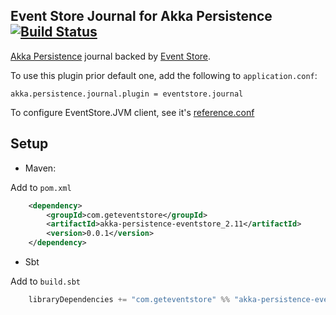 ## Event Store Journal for Akka Persistence [![Build Status](https://travis-ci.org/EventStore/EventStore.Akka.Persistence.png?branch=master)](https://travis-ci.org/EventStore/EventStore.Akka.Persistence)

[Akka Persistence](http://doc.akka.io/docs/akka/2.3.2/scala/persistence.html) journal backed by [Event Store](http://geteventstore.com/).

To use this plugin prior default one, add the following to `application.conf`:

```akka.persistence.journal.plugin = eventstore.journal```

To configure EventStore.JVM client, see it's [reference.conf](https://github.com/EventStore/EventStore.JVM/blob/master/src/main/resources/reference.conf)

## Setup

* Maven:

Add to `pom.xml`

```xml
    <dependency>
        <groupId>com.geteventstore</groupId>
        <artifactId>akka-persistence-eventstore_2.11</artifactId>
        <version>0.0.1</version>
    </dependency>
```

* Sbt

Add to `build.sbt`

```scala
    libraryDependencies += "com.geteventstore" %% "akka-persistence-eventstore" % "0.0.1"
```
